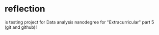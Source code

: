 # reflection
  is testing project for Data analysis nanodegree for "Extracurricular" part 5 (git and github)!
  
